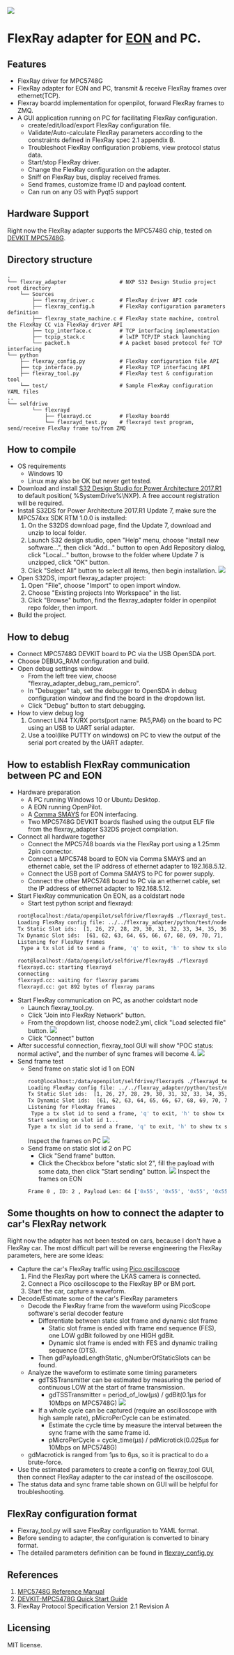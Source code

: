 ![](https://i.ibb.co/09tj5Q6/all.jpg)

FlexRay adapter for [EON](https://comma.ai/shop/products/EON-dashcam-devkit) and PC.
======

Features
------
- FlexRay driver for MPC5748G
- FlexRay adapter for EON and PC, transmit & receive FlexRay frames over ethernet(TCP).
- Flexray boardd implementation for openpilot, forward FlexRay frames to ZMQ.
- A GUI application running on PC for facilitating FlexRay configuration.
    - create/edit/load/export FlexRay configuration file.
    - Validate/Auto-calculate FlexRay parameters according to the constraints defined in FlexRay spec 2.1 appendix B.
    - Troubleshoot FlexRay configuration problems, view protocol status data.
    - Start/stop FlexRay driver.
    - Change the FlexRay configuration on the adapter.
    - Sniff on FlexRay bus, display received frames.
    - Send frames, customize frame ID and payload content.
    - Can run on any OS with Pyqt5 support

Hardware Support
------
Right now the FlexRay adapter supports the MPC5748G chip, tested on [DEVKIT MPC5748G](https://www.nxp.com/products/processors-and-microcontrollers/power-architecture-processors/mpc5xxx-55xx-32-bit-mcus/ultra-reliable-mpc57xx-32-bit-automotive-and-industrial-microcontrollers-mcus/development-board-for-mpc5748g:DEVKIT-MPC5748G).

Directory structure
------
    .
    └── flexray_adapter                 # NXP S32 Design Studio project root directory
        └── Sources
            ├── flexray_driver.c        # FlexRay driver API code
            ├── flexray_config.h        # FlexRay configuration parameters definition
            ├── flexray_state_machine.c # FlexRay state machine, control the FlexRay CC via FlexRay driver API
            ├── tcp_interface.c         # TCP interfacing implementation
            ├── tcpip_stack.c           # lwIP TCP/IP stack launching
            └── packet.h                # A packet based protocol for TCP interfacing
    └── python
        ├── flexray_config.py           # FlexRay configuration file API
        ├── tcp_interface.py            # FlexRay TCP interfacing API
        ├── flexray_tool.py             # FlexRay test & configuration tool
        └── test/                       # Sample FlexRay configuration YAML files
    ..
    └── selfdrive
            └── flexrayd
                ├── flexrayd.cc         # FlexRay boardd
                └── flexrayd_test.py    # flexrayd test program, send/receive FlexRay frame to/from ZMQ

How to compile
------
- OS requirements
    - Windows 10
    - Linux may also be OK but never get tested.
- Download and install [S32 Design Studio for Power Architecture 2017.R1 ](https://www.nxp.com/support/developer-resources/run-time-software/s32-design-studio-ide/s32-design-studio-ide-for-power-architecture-based-mcus:S32DS-PA?tab=Design_Tools_Tab) to default position( %SystemDrive%\NXP). A free account registration will be required.
- Install S32DS for Power Architecture 2017.R1 Update 7, make sure the MPC574xx SDK RTM 1.0.0 is installed:
  1. On the S32DS download page, find the Update 7, download and unzip to local folder.  
  2. Launch S32 design studio, open "Help" menu, choose "Install new software...", then click "Add..." button to open Add Repository dialog, click "Local..." button, browse to the folder where Update 7 is unzipped, click "OK" button. 
  3. Click "Select All" button to select all items, then begin installation.
  ![]( https://i.ibb.co/60TcY5T/select-all.png)
- Open S32DS, import flexray_adapter project:
    1. Open "File", choose "Import" to open import window.
    2. Choose "Existing projects Into Workspace" in the list.
    3. Click "Browse" button, find the flexray_adapter folder in openpilot repo folder, then import.
- Build the project.

How to debug
------
- Connect MPC5748G DEVKIT board to PC via the USB OpenSDA port.
- Choose DEBUG_RAM configuration and build.
- Open debug settings window.
    - From the left tree view, choose "flexray_adapter_debug_ram_pemicro".
    - In "Debugger" tab, set the debugger to OpenSDA in debug configuration window and find the board in the dropdown list.
    - Click "Debug" button to start debugging.
- How to view debug log
    1. Connect LIN4 TX/RX ports(port name: PA5,PA6) on the board to PC using an USB to UART serial adapter.
    2. Use a tool(like PUTTY on windows) on PC to view the output of the serial port created by the UART adapter.

How to establish FlexRay communication between PC and EON
------
- Hardware preparation
    - A PC running Windows 10 or Ubuntu Desktop.
    - A EON running OpenPilot.
    - A [Comma SMAYS](https://comma.ai/shop/products/comma-smays-adapter/) for EON interfacing.
    - Two MPC5748G DEVKIT boards flashed using the output ELF file from the flexray_adapter S32DS project compilation.
- Connect all hardware together
    - Connect the MPC5748 boards via the FlexRay port using a 1.25mm 2pin connector.
    - Connect a MPC5748 board to EON via Comma SMAYS and an ethernet cable, set the IP address of ethernet adapter to 192.168.5.12.
    - Connect the USB port of Comma SMAYS to PC for power supply.
    - Connect the other MPC5748 board to PC via an ethernet cable, set the IP address of ethernet adapter to 192.168.5.12.
- Start FlexRay communication On EON, as a coldstart node
    - Start test python script and flexrayd:
    ```bash
    root@localhost:/data/openpilot/selfdrive/flexrayd$ ./flexrayd_test.py
    Loading FlexRay config file: ../../flexray_adapter/python/test/node1.yml...
    Tx Static Slot ids:  [1, 26, 27, 28, 29, 30, 31, 32, 33, 34, 35, 36, 37, 38, 39, 40, 41, 42, 43, 44, 45, 46, 47, 48, 49, 50, 51, 52, 53, 54, 55, 56, 57, 58, 59, 60]
    Tx Dynamic Slot ids:  [61, 62, 63, 64, 65, 66, 67, 68, 69, 70, 71, 72, 73, 74, 75, 76, 77, 78, 79, 80]
    Listening for FlexRay frames
     Type a tx slot id to send a frame, 'q' to exit, 'h' to show tx slot ids:
    ```
    ```bash
    root@localhost:/data/openpilot/selfdrive/flexrayd$ ./flexrayd
    flexrayd.cc: starting flexrayd
    connecting
    flexrayd.cc: waiting for flexray params
    flexrayd.cc: got 892 bytes of flexray params
    ```
- Start FlexRay communication on PC, as another coldstart node
    - Launch flexray_tool.py.
    - Click "Join into FlexRay Network" button.
    - From the dropdown list, choose node2.yml, click "Load selected file" button.
    ![](https://i.ibb.co/wBjSVtS/Connect-To-Flex-Ray.png)
    - Click "Connect" button
- After successful connection, flexray_tool GUI will show "POC status: normal active", and the number of sync frames will become 4.
![](https://i.ibb.co/841NtCb/Flex-Ray-Tool.png)
- Send frame test
    - Send frame on static slot id 1 on EON
        ```bash
        root@localhost:/data/openpilot/selfdrive/flexrayd$ ./flexrayd_test.py
        Loading FlexRay config file: ../../flexray_adapter/python/test/node1.yml...
        Tx Static Slot ids:  [1, 26, 27, 28, 29, 30, 31, 32, 33, 34, 35, 36, 37, 38, 39,                             40, 41, 42, 43, 44, 45, 46, 47, 48, 49, 50, 51, 52, 53, 54, 55, 56, 57, 58, 59,                             60]
        Tx Dynamic Slot ids:  [61, 62, 63, 64, 65, 66, 67, 68, 69, 70, 71, 72, 73, 74, 7                            5, 76, 77, 78, 79, 80]
        Listening for FlexRay frames
         Type a tx slot id to send a frame, 'q' to exit, 'h' to show tx slot ids:1
        Start sending on slot id 1...
        Type a tx slot id to send a frame, 'q' to exit, 'h' to show tx slot ids:
        ```
        Inspect the frames on PC
        ![](https://i.ibb.co/sJ80RRb/RxFrames.png)
    - Send frame on static slot id 2 on PC
        - Click "Send frame" button.
        - Click the Checkbox before "static slot 2", fill the payload with some data, then click "Start sending" button.
        ![](https://i.ibb.co/2jmMrBG/Send-Frame.png)
        Inspect the frames on EON
        ```bash
        Frame 0 , ID: 2 , Payload Len: 64 ['0x55', '0x55', '0x55', '0x55', '0x55', '0x55', '0x55', '0x0', '0x0', '0x0', '0x0', '0x0', '0x0', '0x0', '0x0', '0x0', '0x0', '0x0', '0x0', '0x0', '0x0', '0x0', '0x0', '0x0', '0x0', '0x0', '0x0', '0x0', '0x0', '0x0', '0x0', '0x0', '0x0', '0x0', '0x0', '0x0', '0x0', '0x0', '0x0', '0x0', '0x0', '0x0', '0x0', '0x0', '0x0', '0x0', '0x0', '0x0', '0x0', '0x0', '0x0', '0x0', '0x0', '0x0', '0x0', '0x0', '0x0', '0x0', '0x0', '0x0', '0x0', '0x0', '0x0', '0x0']
        ```

Some thoughts on how to connect the adapter to car's FlexRay network
------
Right now the adapter has not been tested on cars, because I don't have a FlexRay car. The most difficult part will be reverse engineering the FlexRay parameters, here are some ideas:
- Capture the car's FlexRay traffic using [Pico oscilloscope](https://www.picotech.com/products/oscilloscope)
    1. Find the FlexRay port where the LKAS camera is connected.
    2. Connect a Pico oscilloscope to the FlexRay BP or BM port.
    3. Start the car, capture a waveform.
- Decode/Estimate some of the car's FlexRay parameters 
    - Decode the FlexRay frame from the waveform using PicoScope software's serial decoder feature
        - Differentiate between static slot frame and dynamic slot frame
            - Static slot frame is ended with  frame end sequence (FES), one LOW gdBit followed by one HIGH gdBit.
            - Dynamic slot frame is ended with FES and dynamic trailing sequence (DTS).
        - Then gdPayloadLengthStatic, gNumberOfStaticSlots can be found.
    - Analyze the waveform to estimate some timing parameters
        - gdTSSTransmitter can be estimated by measuring the period of continuous LOW at the start of frame transmission.
            - gdTSSTransmitter = period_of_low(µs) / gdBit(0.1µs for 10Mbps on MPC5748G)
            ![](https://i.ibb.co/2jJQH13/picoscope-annotated.png) 
        - If a whole cycle can be captured (require an oscilloscope with high sample rate), pMicroPerCycle can be estimated.
            - Estimate the cycle time by measure the interval between the sync frame with the same frame id.
            - pMicroPerCycle = cycle_time(µs) / pdMicrotick(0.025µs for 10Mbps on MPC5748G)
    - gdMacrotick is ranged from 1µs to 6µs, so it is practical to do a brute-force.
- Use the estimated parameters to create a config on flexray_tool GUI, then connect FlexRay adapter to the car instead of the oscilloscope.
- The status data and sync frame table shown on GUI will be helpful for troubleshooting. 

FlexRay configuration format
------
- Flexray_tool.py will save FlexRay configuration to YAML format.
- Before sending to adapter, the configuration is converted to binary format.
- The detailed parameters definition can be found in [flexray_config.py](https://github.com/nanamiwang/openpilot/blob/flexray_bounty/flexray_adapter/python/flexray_config.py)

 References
------
1. [MPC5748G Reference Manual](https://www.nxp.com/docs/en/reference-manual/MPC5748GRM.pdf)
2. [DEVKIT-MPC5478G Quick Start Guide](https://www.nxp.com/docs/en/quick-reference-guide/DEVKIT-MPC5748G-QSG.pdf)
3. FlexRay Protocol Specification Version 2.1 Revision A

Licensing
------
MIT license. 
